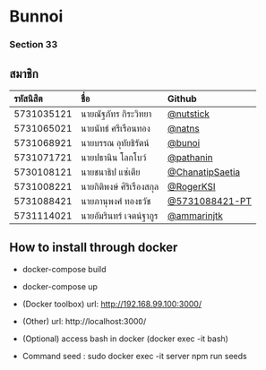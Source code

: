 # Bunnoi

### Section 33

## สมาชิก

| รหัสนิสิต | ชื่อ              | Github     |
|:---------- |:----------------------------- |:-------------------------------------------------------------------------------- |
| 5731035121 | นายณัฐภัทร กิระวิทยา     | [@nutstick](https://github.com/nutstick)         |
| 5731065021 | นายนัทธ์ ศรีเรือนทอง      | [@natns](https://github.com/natns)           |
| 5731068921 | นายบรรณ อุทัยธิรัตน์      | [@bunoi](https://github.com/bunoi)            |
| 5731071721 | นายปธานิน โลกโบว์       | [@pathanin](https://github.com/pathanin)        |
| 5730108121 | นายชนาธิป แซ่เตีย        | [@ChanatipSaetia](https://github.com/ChanatipSaetia)  |
| 5731008221 | นายกิติพงษ์ ศิริเรืองสกุล    | [@RogerKSI](https://github.com/RogerKSI)        |
| 5731088421 | นายภานุพงศ์ ทองธวัช     | [@5731088421-PT](https://github.com/5731088421-PT)    |
| 5731114021 | นายอัมรินทร์ เจตน์ฐากูร    | [@ammarinjtk](https://github.com/ammarinjtk)     |


## How to install through docker
 - docker-compose build
 - docker-compose up
 - (Docker toolbox) url: http://192.168.99.100:3000/
 - (Other) url: http://localhost:3000/
 - (Optional) access bash in docker (docker exec -it <mycontainer> bash)

 - Command seed : sudo docker exec -it server npm run seeds 
